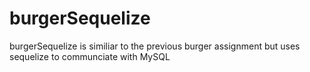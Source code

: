 # burgerSequelize

burgerSequelize is similiar to the previous burger assignment but uses sequelize to communciate with MySQL
